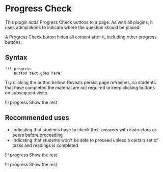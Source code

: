 # Progress Check

This plugin adds Progress Check buttons to a page. As with all plugins, it uses admonitions to indicate where the question should be placed. 

A Progress Check button hides all content after it, including other progress buttons.

## Syntax

```
!!! progress
    Button text goes here
```

Try clicking the button bellow. Reveals persist page refreshes, so students that have completed the material are not required to keep clicking buttons on subsequent visits.

!!! progress
    Show the rest

## Recommended uses

* Indicating that students have to check their answers with instructors or peers before proceeding
* Indicating that students won't be able to proceed unless a certain set of tasks and readings is completed

!!! progress
    Show the rest
    

!!! progress
    Show the rest

